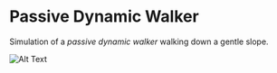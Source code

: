 # Passive Dynamic Walker
Simulation of a *passive dynamic walker* walking down a gentle slope.

![Alt Text](https://github.com/rwittmuess/Passive_Dynamic_Walker/blob/main/two_link_walker.gif)
